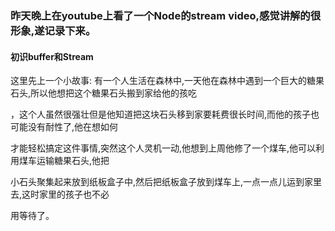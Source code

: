 ### 昨天晚上在youtube上看了一个Node的stream video,感觉讲解的很形象,遂记录下来。
#### 初识buffer和Stream

这里先上一个小故事:
有一个人生活在森林中,一天他在森林中遇到一个巨大的糖果石头,所以他想把这个糖果石头搬到家给他的孩吃

，这个人虽然很强壮但是他知道把这块石头移到家要耗费很长时间,而他的孩子也可能没有耐性了,他在想如何

才能轻松搞定这件事情,突然这个人灵机一动,他想到上周他修了一个煤车,他可以利用煤车运输糖果石头,他把

小石头聚集起来放到纸板盒子中,然后把纸板盒子放到煤车上,一点一点儿运到家里去,这时家里的孩子也不必

用等待了。






